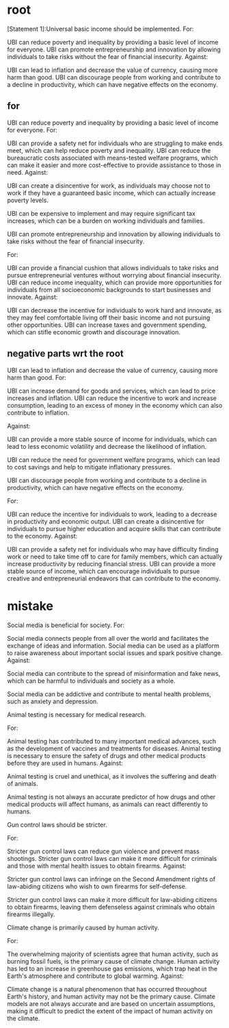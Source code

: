 

# root
[Statement 1]:Universal basic income should be implemented.
For:

UBI can reduce poverty and inequality by providing a basic level of income for everyone.
UBI can promote entrepreneurship and innovation by allowing individuals to take risks without the fear of financial insecurity.
Against:

UBI can lead to inflation and decrease the value of currency, causing more harm than good.
UBI can discourage people from working and contribute to a decline in productivity, which can have negative effects on the economy.



## for

UBI can reduce poverty and inequality by providing a basic level of income for everyone.
For:

UBI can provide a safety net for individuals who are struggling to make ends meet, which can help reduce poverty and inequality.
UBI can reduce the bureaucratic costs associated with means-tested welfare programs, which can make it easier and more cost-effective to provide assistance to those in need.
Against:

UBI can create a disincentive for work, as individuals may choose not to work if they have a guaranteed basic income, which can actually increase poverty levels.

UBI can be expensive to implement and may require significant tax increases, which can be a burden on working individuals and families.

UBI can promote entrepreneurship and innovation by allowing individuals to take risks without the fear of financial insecurity.

For:

UBI can provide a financial cushion that allows individuals to take risks and pursue entrepreneurial ventures without worrying about financial insecurity.
UBI can reduce income inequality, which can provide more opportunities for individuals from all socioeconomic backgrounds to start businesses and innovate.
Against:

UBI can decrease the incentive for individuals to work hard and innovate, as they may feel comfortable living off their basic income and not pursuing other opportunities.
UBI can increase taxes and government spending, which can stifle economic growth and discourage innovation.

## negative parts wrt the root
UBI can lead to inflation and decrease the value of currency, causing more harm than good.
For:

UBI can increase demand for goods and services, which can lead to price increases and inflation.
UBI can reduce the incentive to work and increase consumption, leading to an excess of money in the economy which can also contribute to inflation.

Against:

UBI can provide a more stable source of income for individuals, which can lead to less economic volatility and decrease the likelihood of inflation.

UBI can reduce the need for government welfare programs, which can lead to cost savings and help to mitigate inflationary pressures.

UBI can discourage people from working and contribute to a decline in productivity, which can have negative effects on the economy.

For:

UBI can reduce the incentive for individuals to work, leading to a decrease in productivity and economic output.
UBI can create a disincentive for individuals to pursue higher education and acquire skills that can contribute to the economy.
Against:

UBI can provide a safety net for individuals who may have difficulty finding work or need to take time off to care for family members, which can actually increase productivity by reducing financial stress.
UBI can provide a more stable source of income, which can encourage individuals to pursue creative and entrepreneurial endeavors that can contribute to the economy.



# mistake

Social media is beneficial for society.
For:

Social media connects people from all over the world and facilitates the exchange of ideas and information.
Social media can be used as a platform to raise awareness about important social issues and spark positive change.
Against:

Social media can contribute to the spread of misinformation and fake news, which can be harmful to individuals and society as a whole.

Social media can be addictive and contribute to mental health problems, such as anxiety and depression.

Animal testing is necessary for medical research.

For:

Animal testing has contributed to many important medical advances, such as the development of vaccines and treatments for diseases.
Animal testing is necessary to ensure the safety of drugs and other medical products before they are used in humans.
Against:

Animal testing is cruel and unethical, as it involves the suffering and death of animals.

Animal testing is not always an accurate predictor of how drugs and other medical products will affect humans, as animals can react differently to humans.

Gun control laws should be stricter.

For:

Stricter gun control laws can reduce gun violence and prevent mass shootings.
Stricter gun control laws can make it more difficult for criminals and those with mental health issues to obtain firearms.
Against:

Stricter gun control laws can infringe on the Second Amendment rights of law-abiding citizens who wish to own firearms for self-defense.

Stricter gun control laws can make it more difficult for law-abiding citizens to obtain firearms, leaving them defenseless against criminals who obtain firearms illegally.

Climate change is primarily caused by human activity.

For:

The overwhelming majority of scientists agree that human activity, such as burning fossil fuels, is the primary cause of climate change.
Human activity has led to an increase in greenhouse gas emissions, which trap heat in the Earth's atmosphere and contribute to global warming.
Against:

Climate change is a natural phenomenon that has occurred throughout Earth's history, and human activity may not be the primary cause.
Climate models are not always accurate and are based on uncertain assumptions, making it difficult to predict the extent of the impact of human activity on the climate.





